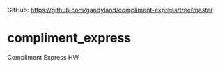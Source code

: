 GitHub:
https://github.com/gandyland/compliment-express/tree/master

# compliment_express
Compliment Express HW
